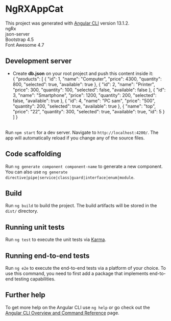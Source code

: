 # NgRXAppCat

This project was generated with [Angular CLI](https://github.com/angular/angular-cli) version 13.1.2. <br>
ngRx<br>
json-server<br>
Bootstrap 4.5<br>
Font Awesome 4.7<br>

## Development server
- Create <b>db.json</b> on your root project and push this content inside it: <br>
{
  "products": [
    {
      "id": 1,
      "name": "Computer",
      "price": 4300,
      "quantity": 800,
      "selected": true,
      "available": true
    },
    {
      "id": 2,
      "name": "Printer",
      "price": 300,
      "quantity": 100,
      "selected": false,
      "available": false
    },
    {
      "id": 3,
      "name": "Smartphone",
      "price": 1200,
      "quantity": 200,
      "selected": false,
      "available": true
    },
    {
      "id": 4,
      "name": "PC sam",
      "price": "500",
      "quantity": 200,
      "selected": true,
      "available": true
    },
    {
      "name": "top",
      "price": "22",
      "quantity": 300,
      "selected": true,
      "available": true,
      "id": 5
    }
  ]
} 
<br><br>

Run `npm start` for a dev server. Navigate to `http://localhost:4200/`. The app will automatically reload if you change any of the source files.

## Code scaffolding

Run `ng generate component component-name` to generate a new component. You can also use `ng generate directive|pipe|service|class|guard|interface|enum|module`.

## Build

Run `ng build` to build the project. The build artifacts will be stored in the `dist/` directory.

## Running unit tests

Run `ng test` to execute the unit tests via [Karma](https://karma-runner.github.io).

## Running end-to-end tests

Run `ng e2e` to execute the end-to-end tests via a platform of your choice. To use this command, you need to first add a package that implements end-to-end testing capabilities.

## Further help

To get more help on the Angular CLI use `ng help` or go check out the [Angular CLI Overview and Command Reference](https://angular.io/cli) page.
